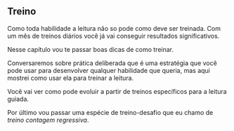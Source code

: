## Treino

Como toda habilidade a leitura não so pode como deve ser treinada. Com um mês de treinos diários você já vai conseguir resultados significativos.

Nesse capítulo vou te passar boas dicas de como treinar. 

Conversaremos sobre prática deliberada que é uma estratégia que você pode usar para desenvolver qualquer habilidade que queria, mas aqui mostrei como usar ela para treinar a leitura.

Você vai ver como pode evoluir a partir de treinos específicos para a leitura guiada.

Por último vou passar uma espécie de treino-desafio que eu chamo de *treino contagem regressiva*.
